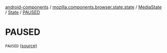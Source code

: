 [android-components](../../../index.md) / [mozilla.components.browser.state.state](../../index.md) / [MediaState](../index.md) / [State](index.md) / [PAUSED](./-p-a-u-s-e-d.md)

# PAUSED

`PAUSED` [(source)](https://github.com/mozilla-mobile/android-components/blob/master/components/browser/state/src/main/java/mozilla/components/browser/state/state/MediaState.kt#L28)